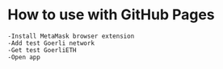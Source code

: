 # How to use with GitHub Pages

`-Install MetaMask browser extension`  
`-Add test Goerli network`  
`-Get test GoerliETH`  
`-Open app`  



